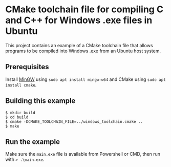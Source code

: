 
# CMake toolchain file for compiling C and C++ for Windows .exe files in Ubuntu
This project contains an example of a CMake toolchain file that allows programs to be compiled into Windows .exe from an Ubuntu host system.

## Prerequisites

Install [MinGW](https://www.mingw-w64.org/) using `sudo apt install mingw-w64` and CMake using `sudo apt install cmake`.

## Building this example

```
$ mkdir build
$ cd build
$ cmake -DCMAKE_TOOLCHAIN_FILE=../windows_toolchain.cmake ..
$ make
```

## Run the example

Make sure the `main.exe` file is available from Powershell or CMD,
then run with `> .\main.exe`.

